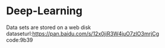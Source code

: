 # Deep-Learning
Data sets are stored on a web disk  
dataseturl:https://pan.baidu.com/s/12x0jiR3W4juO7zlO3mrjCg  
code:9b39  
